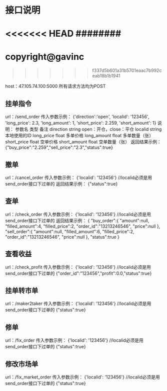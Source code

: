 # 接口说明
<<<<<<< HEAD
########
=======
# copyright@gavinc
>>>>>>> f337d5b601a31b5701eaac7b992ceab18b1b1941

host：47.105.74.100:5000
所有请求方法均为POST

## 挂单指令
url：/send_order
传入参数示例：
{'direction':'open', 'localid': '123456', 'long_price': 2.3, 'long_amount': 1, 'short_price': 2.259, 'short_amount': 1}
说明：
参数名              类型        备注
direction       string      open：开仓，close：平仓
localid         string      本地使用的ID
long_price      float       多单价格
long_amount     float       多单数量（张）
short_price     float       空单价格
short_amount    float       空单数量（张）
返回结果示例：
 {"buy_price":"2.259","sell_price":"2.3","status":true}

## 撤单
url：/cancel_order
传入参数示例：
{'localid': '123456'}   //localid必须是用send_order接口下过单的
返回结果示例： 
{"status":true}

## 查单
url：/check_order
传入参数示例：
{'localid': '123456'}   //localid必须是用send_order接口下过单的
返回结果示例： 
{
    "buy_order":{
        "amount":null,
        "filled_amount":4,
        "filled_price":2,
        "order_id":"13213246546",
        "price":null
        },
    "sell_order":{
        "amount":null,
        "filled_amount":6,
        "filled_price":2,
        "order_id":"13213246546",
        "price":null
        },
    "status":true
}

## 查看收益
url：/check_profit 
传入参数示例：
{'localid': '123456'}   //localid必须是用send_order接口下过单的
{"order_id":"123456","profit":0.0,"status":true}

## 挂单转市单
url：/maker2taker 
传入参数示例：
{'localid': '123456'}   //localid必须是用send_order接口下过单的
{"status":true}

## 修单
url：/fix_order 
传入参数示例：
{'localid': '123456'}   //localid必须是用send_order接口下过单的
{"status":true}

## 修改市场单
url：/fix_market_order 
传入参数示例：
{'localid': '123456'}   //localid必须是用send_order接口下过单的
{"status":true}

